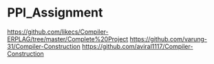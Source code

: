 # PPl_Assignment

https://github.com/likecs/Compiler-ERPLAG/tree/master/Complete%20Project
https://github.com/varung-31/Compiler-Construction
https://github.com/aviral1117/Compiler-Construction
